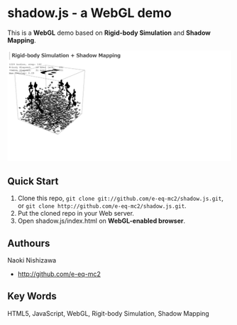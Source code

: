 shadow.js - a WebGL demo
========
This is a **WebGL** demo based on **Rigid-body Simulation** and **Shadow Mapping**.

![](img/thumbnail.png?raw=true)

Quick Start
--------
1. Clone this repo, `git clone git://github.com/e-eq-mc2/shadow.js.git`, or `git clone http://github.com/e-eq-mc2/shadow.js.git`.
2. Put the cloned repo in your Web server.
3. Open shadow.js/index.html on **WebGL-enabled browser**.

Authours
--------
Naoki Nishizawa
* <http://github.com/e-eq-mc2>

Key Words
--------
HTML5, JavaScript, WebGL, Rigit-body Simulation, Shadow Mapping
